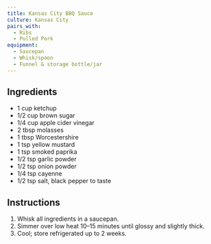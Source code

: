 ```yaml
---
title: Kansas City BBQ Sauce
culture: Kansas City
pairs_with:
  - Ribs
  - Pulled Pork
equipment:
  - Saucepan
  - Whisk/spoon
  - Funnel & storage bottle/jar
---
```


## Ingredients
- 1 cup ketchup
- 1/2 cup brown sugar
- 1/4 cup apple cider vinegar
- 2 tbsp molasses
- 1 tbsp Worcestershire
- 1 tsp yellow mustard
- 1 tsp smoked paprika
- 1/2 tsp garlic powder
- 1/2 tsp onion powder
- 1/4 tsp cayenne
- 1/2 tsp salt, black pepper to taste

## Instructions
1. Whisk all ingredients in a saucepan.
2. Simmer over low heat 10–15 minutes until glossy and slightly thick.
3. Cool; store refrigerated up to 2 weeks.

